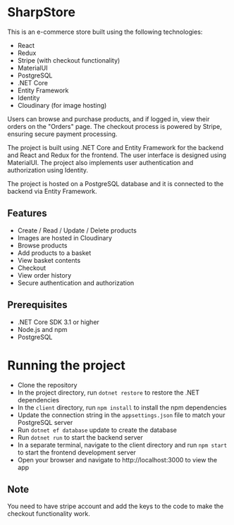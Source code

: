 # SharpStore

This is an e-commerce store built using the following technologies:

- React
- Redux
- Stripe (with checkout functionality)
- MaterialUI
- PostgreSQL
- .NET Core
- Entity Framework
- Identity
- Cloudinary (for image hosting)

Users can browse and purchase products, and if logged in, view their orders on the "Orders" page. The checkout process is powered by Stripe, ensuring secure payment processing.

The project is built using .NET Core and Entity Framework for the backend and React and Redux for the frontend. The user interface is designed using MaterialUI. The project also implements user authentication and authorization using Identity.

The project is hosted on a PostgreSQL database and it is connected to the backend via Entity Framework.

## Features

- Create / Read / Update / Delete products
- Images are hosted in Cloudinary
- Browse products
- Add products to a basket
- View basket contents
- Checkout
- View order history
- Secure authentication and authorization

## Prerequisites

- .NET Core SDK 3.1 or higher
- Node.js and npm
- PostgreSQL

# Running the project

- Clone the repository
- In the project directory, run `dotnet restore` to restore the .NET dependencies
- In the `client` directory, run `npm install` to install the npm dependencies
- Update the connection string in the `appsettings.json` file to match your PostgreSQL server
- Run `dotnet ef database` update to create the database
- Run `dotnet run` to start the backend server
- In a separate terminal, navigate to the client directory and run `npm start` to start the frontend development server
- Open your browser and navigate to http://localhost:3000 to view the app

## Note

You need to have stripe account and add the keys to the code to make the checkout functionality work.
